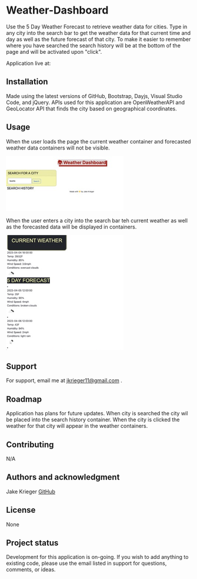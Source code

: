 # Weather-Dashboard
Use the 5 Day Weather Forecast to retrieve weather data for cities. Type in any city into the search bar to get the weather data for that current time and day as well as the future forecast of that city. To make it easier to remember where you have searched the search history will be at the bottom of the page and will be activated upon "click".

Application live at: 

## Installation
Made using the latest versions of GitHub, Bootstrap, Dayjs, Visual Studio Code, and jQuery. APIs used for this application are OpenWeatherAPI and GeoLocator API that finds the city based on geographical coordinates.

## Usage
When the user loads the page the current weather container and forecasted weather data containers will not be visible.

![Landing page](./assets/images/WeatherLandingPage.jpeg)

When the user enters a city into the search bar teh current weather as well as the forecasted data will be displayed in containers.

![Displays current weather and forecasted weather for searched city](./assets/images/weatherDisplay.jpeg)

## Support
For support, email me at jkrieger11@gmail.com .

## Roadmap
Application has plans for future updates. When city is searched the city wil be placed into the search history container. When the city is clicked the weather for that city will appear in the weather containers.

## Contributing
N/A

## Authors and acknowledgment
Jake Krieger 
[GitHub](https://github.com/jkrieger6?tab=repositories "GitHub Home")

## License
None

## Project status
Development for this application is on-going. If you wish to add anything to existing code, please use the email listed in support for questions, comments, or ideas.